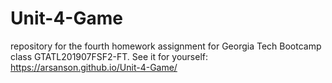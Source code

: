 # Unit-4-Game
repository for the fourth homework assignment for Georgia Tech Bootcamp class GTATL201907FSF2-FT. 
See it for yourself: https://arsanson.github.io/Unit-4-Game/
